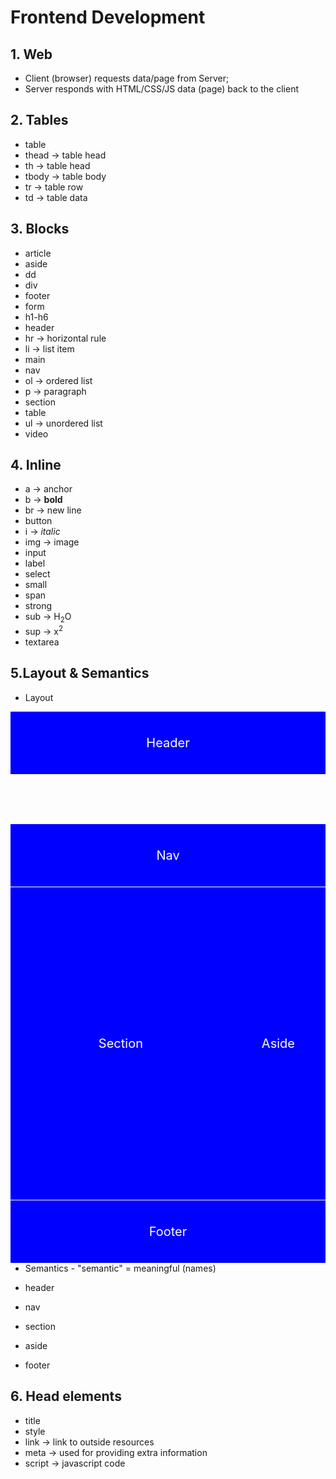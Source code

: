 # Frontend Development
## 1. Web
- Client (browser) requests data/page from Server;
- Server responds with HTML/CSS/JS data (page) back to the client

## 2. Tables
- table
- thead     -> table head
- th        -> table head
- tbody     -> table body
- tr        -> table row
- td        -> table data

## 3. Blocks

- article
- aside
- dd
- div
- footer
- form
- h1-h6
- header
- hr    -> horizontal rule
- li    -> list item
- main
- nav
- ol    -> ordered list
- p     -> paragraph
- section
- table
- ul    -> unordered list
- video

## 4. Inline

- a         -> anchor
- b         -> <b>bold</b>
- br        -> new line
- button
- i         -> <i>italic</i>
- img       -> image
- input
- label
- select
- small
- span
- strong
- sub   -> H<sub>2</sub>O
- sup   -> x<sup>2</sup>
- textarea

## 5.Layout & Semantics

- Layout

<!DOCTYPE html>
<html lang="en">
<head>
    <meta charset="UTF-8">
    <title>Layout & Semantics</title>
    <style>
        .box{
            background-color: blue;
            font-size: 20px;
            color: white;
            text-align: center;
            /* border: 1px solid white; */
            margin-top: 1px;
        }
        header{
            height: 100px;
            line-height: 100px;
        }
        nav{
            height: 100px;
            line-height: 100px;
        }
        section{
            height: 500px;
            line-height: 500px;
            width: 70%;
            float: left;
        }
        aside{
            height: 500px;
            line-height: 500px;
            width: 30%;
            float: right;
        }
        footer{
            height: 100px;
            width: 100%;
            line-height: 100px;
            float: left;
        }
    </style>
</head>
<body>
    <header class="box">Header</header>
    <nav class="box">Nav</nav>
    <section class="box">Section</section>
    <aside class="box">Aside</aside>
    <footer class="box">Footer</footer>
</body>
</html>


- Semantics - "semantic" = meaningful (names)

- header
- nav
- section
- aside
- footer


## 6. Head elements

- title
- style
- link      -> link to outside resources
- meta      -> used for providing extra information
- script    -> javascript code